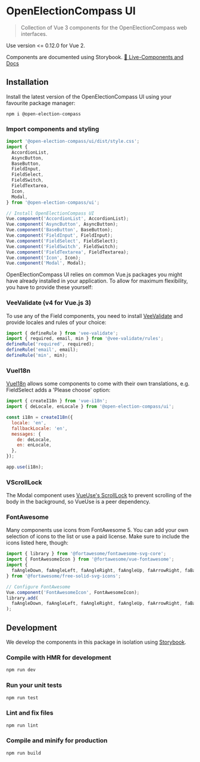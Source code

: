 # OpenElectionCompass UI
> Collection of Vue 3 components for the OpenElectionCompass web interfaces.

Use version <= 0.12.0 for Vue 2.

Components are documented using Storybook.
[📗 Live-Components and Docs](https://open-election-compass.github.io/ui/)

## Installation

Install the latest version of the OpenElectionCompass UI using your favourite package manager:

```
npm i @open-election-compass
```

### Import components and styling

```js
import '@open-election-compass/ui/dist/style.css';
import {
  AccordionList,
  AsyncButton,
  BaseButton,
  FieldInput,
  FieldSelect,
  FieldSwitch,
  FieldTextarea,
  Icon,
  Modal,
} from '@open-election-compass/ui';

// Install OpenElectionCompass UI
Vue.component('AccordionList', AccordionList);
Vue.component('AsyncButton', AsyncButton);
Vue.component('BaseButton', BaseButton);
Vue.component('FieldInput', FieldInput);
Vue.component('FieldSelect', FieldSelect);
Vue.component('FieldSwitch', FieldSwitch);
Vue.component('FieldTextarea', FieldTextarea);
Vue.component('Icon', Icon);
Vue.component('Modal', Modal);
```

OpenElectionCompass UI relies on common Vue.js packages you might have already installed in your
application. To allow for maximum flexibility, you have to provide these yourself:

### VeeValidate (v4 for Vue.js 3)

To use any of the Field components, you need to install [VeeValidate](https://vee-validate.logaretm.com/)
and provide locales and rules of your choice:

```ts
import { defineRule } from 'vee-validate';
import { required, email, min } from '@vee-validate/rules';
defineRule('required', required);
defineRule('email', email);
defineRule('min', min);
```

### VueI18n

[VueI18n](https://kazupon.github.io/vue-i18n/) allows some components to come with their own
translations, e.g. FieldSelect adds a 'Please choose' option:

```js
import { createI18n } from 'vue-i18n';
import { deLocale, enLocale } from '@open-election-compass/ui';

const i18n = createI18n({
  locale: 'en',
  fallbackLocale: 'en',
  messages: {
    de: deLocale,
    en: enLocale,
  },
});

app.use(i18n);
```

### VScrollLock

The Modal component uses [VueUse's ScrollLock](https://vueuse.org/core/usescrolllock/) to prevent
scrolling of the body in the background, so VueUse is a peer dependency.

### FontAwesome

Many components use icons from FontAwesome 5. You can add your own selection of icons to the list
or use a paid license. Make sure to include the icons listed here, though:

```js
import { library } from '@fortawesome/fontawesome-svg-core';
import { FontAwesomeIcon } from '@fortawesome/vue-fontawesome';
import {
  faAngleDown, faAngleLeft, faAngleRight, faAngleUp, faArrowRight, faBars, faCheck, faCircle, faChartBar, faExclamationCircle, faExternalLinkAlt, faFrown, faGrin, faLanguage, faMeh, faMehBlank, faMinus, faQuestion, faSlash, faSmile, faTimes, faUndo,
} from '@fortawesome/free-solid-svg-icons';

// Configure FontAwesome
Vue.component('FontAwesomeIcon', FontAwesomeIcon);
library.add(
  faAngleDown, faAngleLeft, faAngleRight, faAngleUp, faArrowRight, faBars, faCheck, faCircle, faChartBar, faExclamationCircle, faExternalLinkAlt, faFrown, faGrin, faLanguage, faMeh, faMehBlank, faMinus, faQuestion, faSlash, faSmile, faTimes, faUndo,
);
```

## Development

We develop the components in this package in isolation using [Storybook](https://storybook.js.org/).

### Compile with HMR for development

```sh
npm run dev
```

### Run your unit tests

```sh
npm run test
```

### Lint and fix files

```sh
npm run lint
```

### Compile and minify for production

```sh
npm run build
```